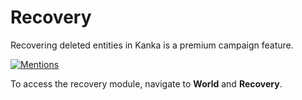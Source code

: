 # Recovery

Recovering deleted entities in Kanka is a premium campaign feature.

[![Mentions](https://img.youtube.com/vi/tN0-INFxGac/0.jpg)](https://youtu.be/tN0-INFxGac)

To access the recovery module, navigate to **World** and **Recovery**.
